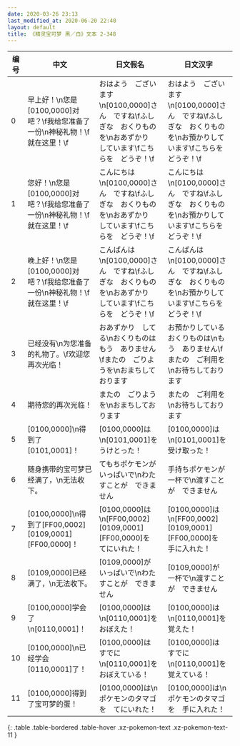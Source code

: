 ```yaml
---
date: 2020-03-26 23:13
last_modified_at: 2020-06-20 22:40
layout: default
title: 《精灵宝可梦 黑／白》文本 2-348
---
```

| 编号 | 中文 | 日文假名 | 日文汉字 |
| ---- | ---- | ---- | --- |
| 0 | 早上好！\n您是[0100,0000]对吧？\f我给您准备了一份\n神秘礼物！\f就在这里！\f | おはよう　ございます\n[0100,0000]さん　ですね\fふしぎな　おくりものを\nおあずかり　しています\fこちらを　どうぞ！\f | おはよう　ございます\n[0100,0000]さん　ですね\fふしぎな　おくりものを\nお預かりしています\fこちらを　どうぞ！\f |
| 1 | 您好！\n您是[0100,0000]对吧？\f我给您准备了一份\n神秘礼物！\f就在这里！\f | こんにちは\n[0100,0000]さん　ですね\fふしぎな　おくりものを\nおあずかり　しています\fこちらを　どうぞ！\f | こんにちは\n[0100,0000]さん　ですね\fふしぎな　おくりものを\nお預かりしています\fこちらを　どうぞ！\f |
| 2 | 晚上好！\n您是[0100,0000]对吧？\f我给您准备了一份\n神秘礼物！\f就在这里！\f | こんばんは\n[0100,0000]さん　ですね\fふしぎな　おくりものを\nおあずかり　しています\fこちらを　どうぞ！\f | こんばんは\n[0100,0000]さん　ですね\fふしぎな　おくりものを\nお預かりしています\fこちらを　どうぞ！\f |
| 3 | 已经没有\n为您准备的礼物了。\f欢迎您再次光临！ | おあずかり　してる\nおくりものは　もう　ありません\fまたの　ごりようを\nおまちして　おります | お預かりしている　おくりものは\nもう　ありません\fまたの　ご利用を\nお待ちしております |
| 4 | 期待您的再次光临！ | またの　ごりようを\nおまちしております | またの　ご利用を\nお待ちしております |
| 5 | [0100,0000]\n得到了[0101,0001]！ | [0100,0000]は\n[0101,0001]を　うけとった！ | [0100,0000]は\n[0101,0001]を　受け取った！ |
| 6 | 随身携带的宝可梦已经满了，\n无法收下。 | てもちポケモンが　いっぱいで\nわたすことが　できません | 手持ちポケモンが　一杯で\n渡すことが　できません |
| 7 | [0100,0000]\n得到了[FF00,0002][0109,0001][FF00,0000]！ | [0100,0000]は\n[FF00,0002][0109,0001][FF00,0000]を　てにいれた！ | [0100,0000]は\n[FF00,0002][0109,0001][FF00,0000]を　手に入れた！ |
| 8 | [0109,0000]已经满了，\n无法收下。 | [0109,0000]が　いっぱいで\nわたすことが　できません | [0109,0000]が　一杯で\n渡すことが　できません |
| 9 | [0100,0000]学会了\n[0110,0001]！ | [0100,0000]は\n[0110,0001]を　おぼえた！ | [0100,0000]は\n[0110,0001]を　覚えた！ |
| 10 | [0100,0000]\n已经学会[0110,0001]了！ | [0100,0000]は　すでに\n[0110,0001]を　おぼえている！ | [0100,0000]は　すでに\n[0110,0001]を　覚えている！ |
| 11 | [0100,0000]得到了宝可梦的蛋！ | [0100,0000]は\nポケモンのタマゴを　てにいれた！ | [0100,0000]は\nポケモンのタマゴを　手に入れた！ |
{: .table .table-bordered .table-hover .xz-pokemon-text .xz-pokemon-text-11 }